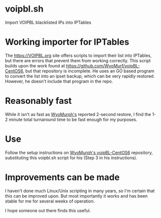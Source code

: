# voipbl.sh
Import VOIPBL blacklisted IPs into IPTables

# Working importer for IPTables
The https://VOIPBL.org site offers scripts to import their list into IPTables, but there are errors that prevent them from working correctly. This script builds upon the work found at https://github.com/WyoMurf/voipBL-CentOS6, but that repository is incomplete. He uses an GO based program to convert the list into an ipset backup, which can be very rapidly restored. However, he doesn't include that program in the repo.

# Reasonably fast
While it isn't as fast as [WyoMurph's](https://github.com/WyoMurf) reported 2-second restore, I find the 1-2 minute total turnaround time to be fast enough for my purposes.

# Use
Follow the setup instructions on [WyoMurph's voipBL-CentOS6](https://github.com/WyoMurf/voipBL-CentOS6) repository, substituting this voipbl.sh script for his (Step 3 in his instructions).

# Improvements can be made
I haven't done much Linux/Unix scripting in many years, so I'm certain that this can be improved upon. But most importantly it works and has been stable for me for several weeks of operation.

I hope someone out there finds this useful.
